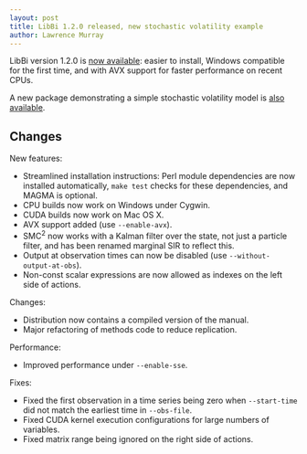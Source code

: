 ```yaml
---
layout: post
title: LibBi 1.2.0 released, new stochastic volatility example
author: Lawrence Murray
---
```


LibBi version 1.2.0 is [now
available](https://github.com/lawmurray/LibBi/archive/1.2.0.tar.gz): easier to install, Windows compatible for the first time, and with AVX support for faster performance on recent CPUs.

A new package demonstrating a simple stochastic volatility model is [also available](http://www.libbi.org/packages/StochasticVolatility.html).


Changes
-------

New features:

* Streamlined installation instructions: Perl module dependencies are now
  installed automatically, `make test` checks for these dependencies, and
  MAGMA is optional.
* CPU builds now work on Windows under Cygwin.
* CUDA builds now work on Mac OS X.
* AVX support added (use `--enable-avx`).
* SMC$^2$ now works with a Kalman filter over the state, not just a particle
  filter, and has been renamed marginal SIR to reflect this.
* Output at observation times can now be disabled (use
  `--without-output-at-obs`).
* Non-const scalar expressions are now allowed as indexes on the left side of
  actions.

Changes:

* Distribution now contains a compiled version of the manual.
* Major refactoring of methods code to reduce replication.

Performance:

* Improved performance under `--enable-sse`.

Fixes:

* Fixed the first observation in a time series being zero when `--start-time`
  did not match the earliest time in `--obs-file`.
* Fixed CUDA kernel execution configurations for large numbers of variables.
* Fixed matrix range being ignored on the right side of actions.

